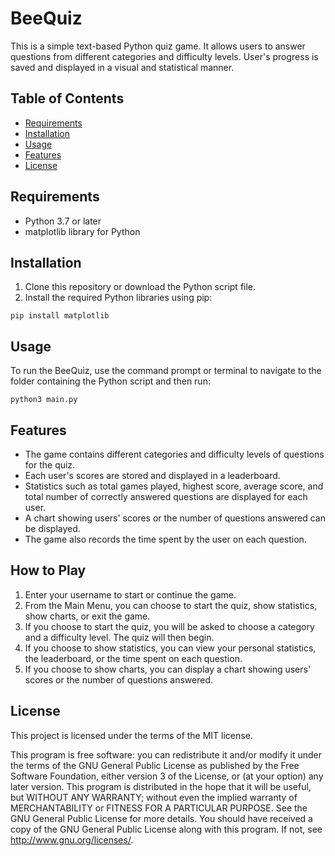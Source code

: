 # BeeQuiz

This is a simple text-based Python quiz game. It allows users to answer questions from different categories and difficulty levels. User's progress is saved and displayed in a visual and statistical manner.

## Table of Contents

- [Requirements](#requirements)
- [Installation](#installation)
- [Usage](#usage)
- [Features](#features)
- [License](#license)

## Requirements

* Python 3.7 or later
* matplotlib library for Python

## Installation

1. Clone this repository or download the Python script file.
2. Install the required Python libraries using pip:
```
pip install matplotlib
```

## Usage

To run the BeeQuiz, use the command prompt or terminal to navigate to the folder containing the Python script and then run:
```
python3 main.py
```

## Features

* The game contains different categories and difficulty levels of questions for the quiz.
* Each user's scores are stored and displayed in a leaderboard.
* Statistics such as total games played, highest score, average score, and total number of correctly answered questions are displayed for each user.
* A chart showing users' scores or the number of questions answered can be displayed.
* The game also records the time spent by the user on each question.

## How to Play

1. Enter your username to start or continue the game.
2. From the Main Menu, you can choose to start the quiz, show statistics, show charts, or exit the game.
3. If you choose to start the quiz, you will be asked to choose a category and a difficulty level. The quiz will then begin.
4. If you choose to show statistics, you can view your personal statistics, the leaderboard, or the time spent on each question.
5. If you choose to show charts, you can display a chart showing users' scores or the number of questions answered.

## License

This project is licensed under the terms of the MIT license.

This program is free software: you can redistribute it and/or modify it under the terms of the GNU General Public License as published by the Free Software Foundation, either version 3 of the License, or (at your option) any later version. This program is distributed in the hope that it will be useful, but WITHOUT ANY WARRANTY; without even the implied warranty of MERCHANTABILITY or FITNESS FOR A PARTICULAR PURPOSE. See the GNU General Public License for more details. You should have received a copy of the GNU General Public License along with this program. If not, see http://www.gnu.org/licenses/.

